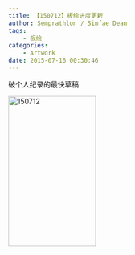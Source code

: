```yaml
---
title: 【150712】板绘进度更新
author: Semprathlon / Simfae Dean
tags:
	- 板绘
categories:
	- Artwork
date: 2015-07-16 00:30:46
---
```

破个人纪录的最快草稿

<a href="/blog/uploads/2015/07/150712.png"><img src="/blog/uploads/2015/07/150712-174x300.png" alt="150712" width="174" height="300" class="alignnone size-medium wp-image-1025" /></a>